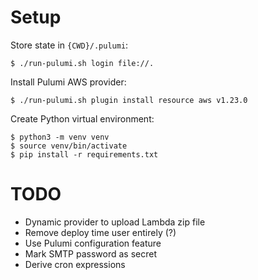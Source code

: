 # Setup

Store state in `{CWD}/.pulumi`:
```
$ ./run-pulumi.sh login file://.
```

Install Pulumi AWS provider:
```
$ ./run-pulumi.sh plugin install resource aws v1.23.0
```

Create Python virtual environment:
```
$ python3 -m venv venv
$ source venv/bin/activate
$ pip install -r requirements.txt
```

# TODO

* Dynamic provider to upload Lambda zip file
* Remove deploy time user entirely (?)
* Use Pulumi configuration feature
* Mark SMTP password as secret
* Derive cron expressions

